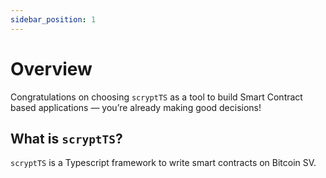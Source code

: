 ```yaml
---
sidebar_position: 1
---
```


# Overview

Congratulations on choosing `scryptTS` as a tool to build Smart Contract based applications — you’re already making good decisions!


## What is `scryptTS`?

`scryptTS` is a Typescript framework to write smart contracts on Bitcoin SV.



